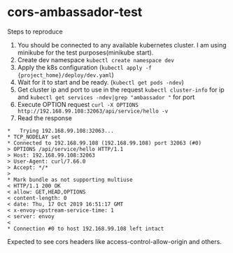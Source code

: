 # cors-ambassador-test

Steps to reproduce
1. You should be connected to any available kubernetes cluster. I am using minikube for the test purposes(minikube start).
2. Create dev namespace `kubectl create namespace dev`
3. Apply the k8s configuration (`kubectl apply -f {project_home}/deploy/dev.yaml`)
4. Wait for it to start and be ready. (`kubectl get pods -ndev`)
5. Get cluster ip and port to use in the request `kubectl cluster-info` for ip and `kubectl get services -ndev|grep "ambassador "` for port
6. Execute OPTION request `curl -X OPTIONS http://192.168.99.108:32063/api/service/hello -v`
7. Read the response
```curl -X OPTIONS http://192.168.99.108:32063/api/service/hello -v
*   Trying 192.168.99.108:32063...
* TCP_NODELAY set
* Connected to 192.168.99.108 (192.168.99.108) port 32063 (#0)
> OPTIONS /api/service/hello HTTP/1.1
> Host: 192.168.99.108:32063
> User-Agent: curl/7.66.0
> Accept: */*
> 
* Mark bundle as not supporting multiuse
< HTTP/1.1 200 OK
< allow: GET,HEAD,OPTIONS
< content-length: 0
< date: Thu, 17 Oct 2019 16:51:17 GMT
< x-envoy-upstream-service-time: 1
< server: envoy
< 
* Connection #0 to host 192.168.99.108 left intact
```
Expected to see cors headers like access-control-allow-origin and others.
